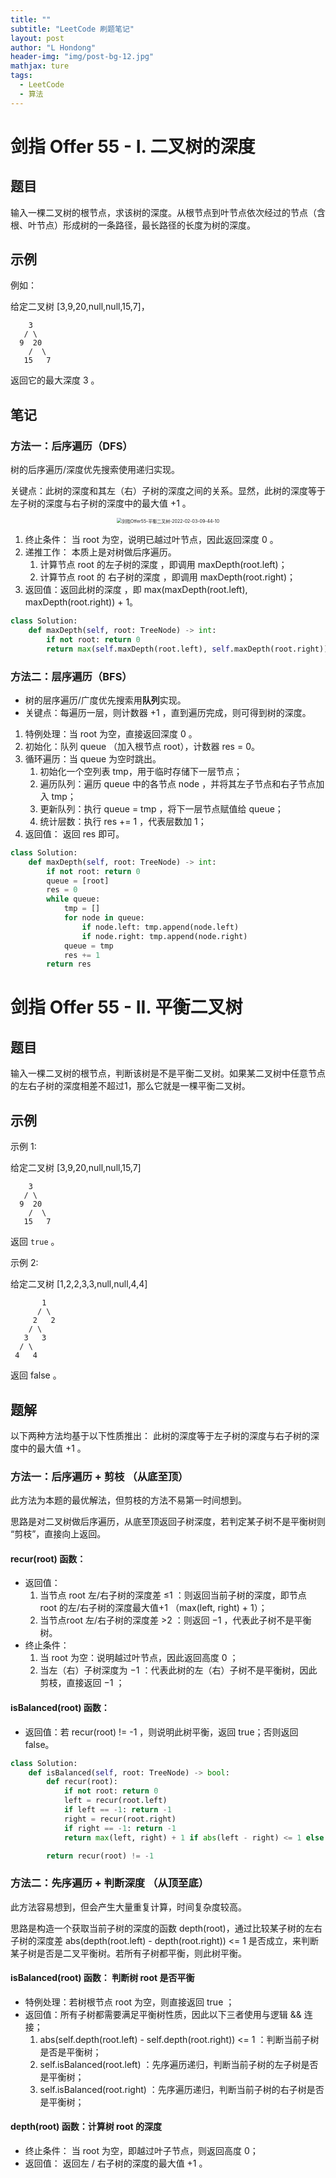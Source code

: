 ```yaml
---
title: ""
subtitle: "LeetCode 刷题笔记"
layout: post
author: "L Hondong"
header-img: "img/post-bg-12.jpg"
mathjax: ture
tags:
  - LeetCode
  - 算法
---
```


# 剑指 Offer 55 - I. 二叉树的深度

## 题目

输入一棵二叉树的根节点，求该树的深度。从根节点到叶节点依次经过的节点（含根、叶节点）形成树的一条路径，最长路径的长度为树的深度。

## 示例

例如：

给定二叉树 [3,9,20,null,null,15,7]，

```
    3
   / \
  9  20
    /  \
   15   7
```

返回它的最大深度 3 。

## 笔记

### 方法一：后序遍历（DFS）

树的后序遍历/深度优先搜索使用递归实现。

关键点：此树的深度和其左（右）子树的深度之间的关系。显然，此树的深度等于左子树的深度与右子树的深度中的最大值 +1 。

<div align=center><img src="/images/剑指Offer55-平衡二叉树-2022-02-03-09-44-10.png" alt="剑指Offer55-平衡二叉树-2022-02-03-09-44-10" style="zoom:50%;" /></div>

1. 终止条件： 当 root 为空，说明已越过叶节点，因此返回深度 0 。
2. 递推工作： 本质上是对树做后序遍历。
   1. 计算节点 root 的左子树的深度 ，即调用 maxDepth(root.left)；
   2. 计算节点 root 的 右子树的深度 ，即调用 maxDepth(root.right)；
3. 返回值：返回此树的深度 ，即 max(maxDepth(root.left), maxDepth(root.right)) + 1。

```python
class Solution:
    def maxDepth(self, root: TreeNode) -> int:
        if not root: return 0
        return max(self.maxDepth(root.left), self.maxDepth(root.right)) + 1
```

### 方法二：层序遍历（BFS）

- 树的层序遍历/广度优先搜索用**队列**实现。
- 关键点：每遍历一层，则计数器 +1 ，直到遍历完成，则可得到树的深度。

1. 特例处理：当 root 为空，直接返回深度 0 。
2. 初始化：队列 queue （加入根节点 root），计数器 res = 0。
3. 循环遍历：当 queue 为空时跳出。
   1. 初始化一个空列表 tmp，用于临时存储下一层节点；
   2. 遍历队列：遍历 queue 中的各节点 node ，并将其左子节点和右子节点加入 tmp；
   3. 更新队列：执行 queue = tmp ，将下一层节点赋值给 queue；
   4. 统计层数：执行 res += 1 ，代表层数加 1；
4. 返回值： 返回 res 即可。

```python
class Solution:
    def maxDepth(self, root: TreeNode) -> int:
        if not root: return 0
        queue = [root]
        res = 0
        while queue:
            tmp = []
            for node in queue:
                if node.left: tmp.append(node.left)
                if node.right: tmp.append(node.right)
            queue = tmp
            res += 1
        return res
```

# 剑指 Offer 55 - II. 平衡二叉树

## 题目

输入一棵二叉树的根节点，判断该树是不是平衡二叉树。如果某二叉树中任意节点的左右子树的深度相差不超过1，那么它就是一棵平衡二叉树。

## 示例

示例 1:

给定二叉树 [3,9,20,null,null,15,7]

```
    3
   / \
  9  20
    /  \
   15   7
```

返回 `true` 。

示例 2:

给定二叉树 [1,2,2,3,3,null,null,4,4]

```
       1
      / \
     2   2
    / \
   3   3
  / \
 4   4
```

返回 false 。

## 题解

以下两种方法均基于以下性质推出： 此树的深度等于左子树的深度与右子树的深度中的最大值 +1 。

### 方法一：后序遍历 + 剪枝 （从底至顶）

此方法为本题的最优解法，但剪枝的方法不易第一时间想到。

思路是对二叉树做后序遍历，从底至顶返回子树深度，若判定某子树不是平衡树则 “剪枝”，直接向上返回。

#### recur(root) 函数：

- 返回值：
  1. 当节点 root 左/右子树的深度差 ≤1 ：则返回当前子树的深度，即节点 root 的左/右子树的深度最大值+1 （max(left, right) + 1）；
  2. 当节点root 左/右子树的深度差 >2 ：则返回 −1 ，代表此子树不是平衡树。
- 终止条件：
  1. 当 root 为空：说明越过叶节点，因此返回高度 0 ；
  2. 当左（右）子树深度为 −1 ：代表此树的左（右）子树不是平衡树，因此剪枝，直接返回 −1 ；

#### isBalanced(root) 函数：

- 返回值：若 recur(root) != -1 ，则说明此树平衡，返回 true；否则返回 false。

```python 
class Solution:
    def isBalanced(self, root: TreeNode) -> bool:
        def recur(root):
            if not root: return 0
            left = recur(root.left)
            if left == -1: return -1
            right = recur(root.right)
            if right == -1: return -1
            return max(left, right) + 1 if abs(left - right) <= 1 else -1

        return recur(root) != -1
```

### 方法二：先序遍历 + 判断深度 （从顶至底）

此方法容易想到，但会产生大量重复计算，时间复杂度较高。

思路是构造一个获取当前子树的深度的函数 depth(root)，通过比较某子树的左右子树的深度差 abs(depth(root.left) - depth(root.right)) <= 1 是否成立，来判断某子树是否是二叉平衡树。若所有子树都平衡，则此树平衡。

#### isBalanced(root) 函数： 判断树 root 是否平衡

- 特例处理：若树根节点 root 为空，则直接返回 true ；
- 返回值：所有子树都需要满足平衡树性质，因此以下三者使用与逻辑 && 连接；
  1. abs(self.depth(root.left) - self.depth(root.right)) <= 1 ：判断当前子树是否是平衡树；
  2. self.isBalanced(root.left) ：先序遍历递归，判断当前子树的左子树是否是平衡树；
  3. self.isBalanced(root.right) ：先序遍历递归，判断当前子树的右子树是否是平衡树；

#### depth(root) 函数：计算树 root 的深度

- 终止条件： 当 root 为空，即越过叶子节点，则返回高度 0；
- 返回值： 返回左 / 右子树的深度的最大值 +1 。

```python

```